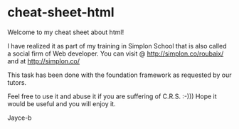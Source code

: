# cheat-sheet-html

Welcome to my cheat sheet about html!

I have realized it as part of my training in Simplon School that is also called a social firm of Web developer. You can visit @ http://simplon.co/roubaix/ and at http://simplon.co/

This task has been done with the foundation framework as requested by our tutors.

Feel free to use it and abuse it if you are suffering of C.R.S. :-)))
Hope it would be useful and you will enjoy it.

Jayce-b
